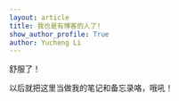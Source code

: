 ```yaml
---
layout: article
title: 我也是有博客的人了!
show_author_profile: True
author: Yucheng Li
---
```


舒服了！

<!--more-->

以后就把这里当做我的笔记和备忘录咯，哦吼！